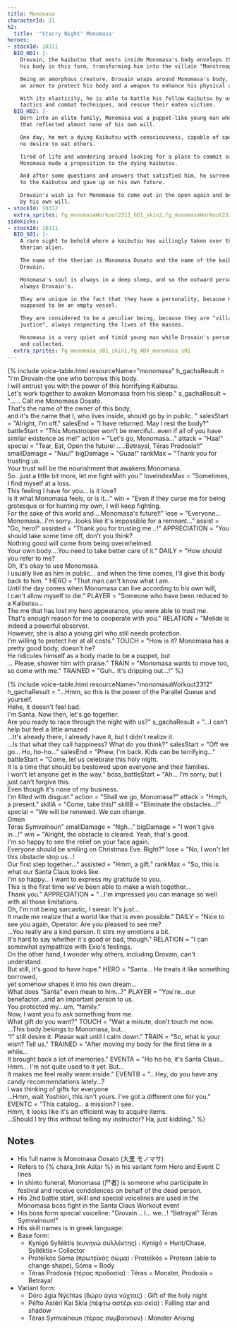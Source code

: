 ```yaml
---
title: Monomasa
characterId: 31
h2:
  title: '"Starry Night" Monomasa'
heroes:
- stockId: 10311
  BIO_H01: |-
    Drovain, the kaibutsu that nests inside Monomasa's body envelops the outside of
    his body in this form, transforming him into the villain "Monstrooper".

    Being an amorphous creature, Drovain wraps around Monomasa's body, becoming both
    an armor to protect his body and a weapon to enhance his physical abilities.

    With its elasticity, he is able to battle his fellow Kaibutsu by using inhuman
    tactics and combat techniques, and rescue their eaten victims.
  BIO_H02: |-
    Born into an elite family, Monomasa was a puppet-like young man who lived a life
    that reflected almost none of his own will.

    One day, he met a dying Kaibutsu with consciousness, capable of speech and has
    no desire to eat others.

    Tired of life and wandering around looking for a place to commit suicide,
    Monomasa made a proposition to the dying Kaibutsu.

    And after some questions and answers that satisfied him, he surrendered his body
    to the Kaibutsu and gave up on his own future.

    Drovain's wish is for Monomasa to come out in the open again and be able to live
    by his own will.
- stockId: 10312
  extra_sprites: fg_monomasaWorkout2312_h01_skin2,fg_monomasaWorkout2312_h02_skin2,fg_monomasaWorkout2312_boss_h01
sidekicks:
- stockId: 10311
  BIO_S01: |-
    A rare sight to behold where a kaibutsu has willingly taken over the body of a
    therian alien.

    The name of the therian is Monomasa Oosato and the name of the kaibutsu is
    Drovain.

    Monomasa's soul is always in a deep sleep, and so the outward personality is
    always Drovain's.

    They are unique in the fact that they have a personality, because Kaibutsu are
    supposed to be an empty vessel.

    They are considered to be a peculiar being, because they are "villains of
    justice", always respecting the lives of the masses.

    Monomasa is a very quiet and timid young man while Drovain's personality is cool
    and collected.
  extra_sprites: fg_monomasa_s01_skin1,fg_ADV_monomasa_s01
---
```


{% include voice-table.html resourceName="monomasa"
h_gachaResult = "I'm Drovain-the one who borrows this body.<br>I will entrust you with the power of this horrifying Kaibutsu.<br>Let's work together to awaken Monomasa from his sleep."
s_gachaResult = "...... Call me Monomasa Oosato.<br>That's the name of the owner of this body,<br>and it's the name that I, who lives inside, should go by in public. "
salesStart = "Alright, I'm off."
salesEnd = "I have returned. May I rest the body?"
battleStart = "This Monstrooper won't be merciful…even if all of you have similar existence as me!"
action = "Let's go, Monomasa…"
attack = "Haa!"
special = "Tear, Eat, Open the future! …..Betrayal, Téras Prodosía!!"
smallDamage = "Nuu!"
bigDamage = "Guaa!"
rankMax = "Thank you for trusting us.<br>Your trust will be the nourishment that awakens Monomasa.<br>So…just a little bit more, let me fight with you."
loveIndexMax =  "Sometimes, I find myself at a loss.<br>This feeling I have for you... is it love?<br>Is it what Monomasa feels, or is it..."
win = "Even if they curse me for being grotesque or for hunting my own, I will keep fighting.<br>For the sake of this world and….Monomasa's future!!"
lose = "Everyone…Monomasa…I'm sorry…looks like it's impossible for a remnant…"
assist = "Go, hero!"
assisted = "Thank you for trusting me…!"
APPRECIATION = "You should take some time off, don't you think?<br>Nothing good will come from being overwhelmed.<br>Your own body….You need to take better care of it."
DAILY = "How should you refer to me?<br>Oh, it's okay to use Monomasa.<br>I usually live as him in public... and when the time comes, I'll give this body back to him. "
HERO = "That man can't know what I am.<br>Until the day comes when Monomasa can live according to his own will,<br>I can't allow myself to die."
PLAYER = "Someone who have been reduced to a Kaibutsu…<br>The me that has lost my hero appearance, you were able to trust me.<br>That's enough reason for me to cooperate with you."
RELATION = "Melide is indeed a powerful observer.<br>However, she is also a young girl who still needs protection.<br>I'm willing to protect her at all costs."
TOUCH = "How is it? Monomasa has a pretty good body, doesn't he?<br>He ridicules himself as a body made to be a puppet, but<br>... Please, shower him with praise."
TRAIN = "Monomasa wants to move too, so come with me."
TRAINED = "Guh.. It's dripping out...!"
%}

{% include voice-table.html resourceName="monomasaWorkout2312"
h_gachaResult = "...Hmm, so this is the power of the Parallel Queue and yourself.<br>Hehe, it doesn't feel bad.<br>I'm Santa. Now then, let's go together.<br>Are you ready to race through the night with us?"
s_gachaResult = "...I can't help but feel a little amazed<br>...It's already there, I already have it, but I didn't realize it.<br>...Is that what they call happiness? What do you think?"
salesStart = "Off we go... Ho, ho-ho..."
salesEnd = "Phew, I'm back. Kids can be terrifying..."
battleStart = "Come, let us celebrate this holy night.<br>It is a time that should be bestowed upon everyone and their families.<br>I won't let anyone get in the way."
boss_battleStart = "Ah... I'm sorry, but I just can't forgive this.<br>Even though it's none of my business.<br>I'm filled with disgust."
action = "Shall we go, Monomasa?"
attack = "Hmph, a present."
skillA = "Come, take this!"
skillB = "Eliminate the obstacles...!"
special = "We will be renewed. We can change.<br>Omen<br>Téras Symvaínoun"
smallDamage = "Ngh..."
bigDamage = "I won't give in...!"
win = "Alright, the obstacle is cleared. Yeah, that's good.<br>I'm so happy to see the relief on your face again.<br>Everyone should be smiling on Christmas Eve. Right?"
lose = "No, I won't let this obstacle stop us...!<br>Our first step together..."
assisted = "Hmm, a gift."
rankMax = "So, this is what our Santa Claus looks like.<br>I'm so happy... I want to express my gratitude to you.<br>This is the first time we've been able to make a wish together...<br>Thank you."
APPRECIATION = "...I'm impressed you can manage so well with all those limitations.<br>Oh, I'm not being sarcastic, I swear. It's just...<br>It made me realize that a world like that is even possible."
DAILY = "Nice to see you again, Operator. Are you pleased to see me?<br>...You really are a kind person. It stirs my emotions a bit.<br>It's hard to say whether it's good or bad, though."
RELATION = "I can somewhat sympathize with Exio's feelings.<br>On the other hand, I wonder why others, including Drovain, can't understand.<br>But still, it's good to have hope."
HERO = "Santa... He treats it like something borrowed,<br>yet somehow shapes it into his own dream...<br>What does “Santa” even mean to him...?"
PLAYER = "You're...our benefactor...and an important person to us.<br>You protected my...um, “family.”<br>Now, I want you to ask something from me.<br>What gift do you want?"
TOUCH = "Wait a minute, don't touch me now.<br>...This body belongs to Monomasa, but...<br>“I” still desire it. Please wait until I calm down."
TRAIN = "So, what is your wish? Tell us."
TRAINED = "After moving my body for the first time in a while...<br>It brought back a lot of memories."
EVENTA = "Ho ho ho, it's Santa Claus...<br>Hmm... I'm not quite used to it yet. But...<br>It makes me feel really warm inside."
EVENTB = "...Hey, do you have any candy recommendations lately...?<br>I was thinking of gifts for everyone<br>...Hmm, wait Yoshiori, this isn't yours. I've got a different one for you."
EVENTC = "This catalog... a mission? I see.<br>Hmm, it looks like it's an efficient way to acquire items.<br>...Should I try this without telling my instructor? Ha, just kidding."
%}

## Notes

- His full name is Monomasa Oosato (大里 モノマサ)
- Refers to {% chara_link Astar %} in his variant form Hero and Event C lines
- In shinto funeral, Monomasa (尸者) is someone who participate in festival and receive condolences on behalf of the dead person.
- His 2nd battle start, skill and special voicelines are used in the Monomasa boss fight in the Santa Claus Workout event
- His boss form special voiceline: "Drovain... I... we...! “Betrayal” Téras Symvaínoun!"
- His skill names is in greek language:
- Base form:  
    - Kynigó Sylléktis (κυνηγώ συλλέκτης) : Kynigó = Hunt/Chase, Sylléktis= Collector
    - Proteïkós Sóma (πρωτεϊκός σώμα) : Proteïkós = Protean (able to change shape), Sóma = Body
    - Téras Prodosía (τέρας προδοσία) : Téras = Monster, Prodosía = Betrayal
- Variant form:  
    - Dóro ágia Nýchtas (δώρο άγια νύχτας) : Gift of the holy night
    - Péfto Astéri Kai Skía (πέφτω αστέρι και σκία) : Falling star and shadow
    - Téras Symvaínoun (τέρας συμβαίνουν) : Monster Arising
